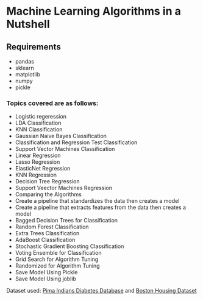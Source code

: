 <h1 align = cneter>Machine Learning Algorithms in a Nutshell</h1>

## Requirements
- pandas
- sklearn
- matplotlib
- numpy
- pickle

### Topics covered are as follows:
- Logistic regeression
- LDA Classification
- KNN Classification
- Gaussian Naive Bayes Classification
- Classification and Regression Test Classification
- Support Vector Machines Classification
- Linear Regression
- Lasso Regression
- ElasticNet Regression
- KNN Regression
- Decision Tree Regression
- Support Veector Machines Regression
- Comparing the Algorithms
- Create a pipeline that standardizes the data then creates a model
- Create a pipeline that extracts features from the data then creates a model
- Bagged Decision Trees for Classification
- Random Forest Classification
- Extra Trees Classification
- AdaBoost Classification
- Stochastic Gradient Boosting Classification
- Voting Ensemble for Classification
- Grid Search for Algorithm Tuning
- Randomized for Algorithm Tuning
- Save Model Using Pickle
- Save Model Using joblib

Dataset used: [Pima Indians Diabetes Database](https://www.kaggle.com/uciml/pima-indians-diabetes-database) and [Boston Housing Dataset](https://www.kaggle.com/c/boston-housing)
